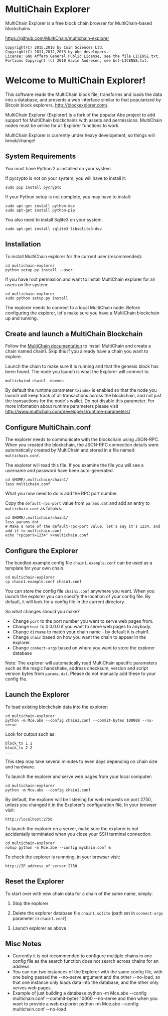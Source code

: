 MultiChain Explorer
===================

MultiChain Explorer is a free block chain browser for MultiChain-based blockchains.

https://github.com/MultiChain/multichain-explorer

    Copyright(C) 2015,2016 by Coin Sciences Ltd.
    Copyright(C) 2011,2012,2013 by Abe developers.
    License: GNU Affero General Public License, see the file LICENSE.txt.
    Portions Copyright (c) 2010 Gavin Andresen, see bct-LICENSE.txt.


Welcome to MultiChain Explorer!
===============================

This software reads the MultiChain block file, transforms and loads the
data into a database, and presents a web interface similar to that
popularized by Bitcoin block explorers, http://blockexplorer.com/.

MultiChain Explorer (Explorer) is a fork of the popular Abe project to add support for MultiChain blockchains with assets and permissions.  MultiChain nodes must be online for all Explorer functions to work.

MultiChain Explorer is currently under heavy development, so things will break/change!


System Requirements
-------------------

You must have Python 2.x installed on your system.

If pycrypto is not on your system, you will have to install it:

    sudo pip install pycrypto

If your Python setup is not complete, you may have to install:

    sudo apt-get install python-dev
    sudo apt-get install python-pip

You also need to install Sqlite3 on your system.

    sudo apt-get install sqlite3 libsqlite3-dev


Installation
------------

To install MultiChain explorer for the current user (recommended):

    cd multichain-explorer
    python setup.py install --user

If you have root permission and want to install MultiChain explorer for all users on the system:

    cd multichain-explorer
    sudo python setup.py install

The explorer needs to connect to a local MultiChain node.  Before configuring the explorer, let's make sure you have a MultiChain blockchain up and running.


Create and launch a MultiChain Blockchain
-----------------------------------------

Follow the [MultiChain documentation](http://www.multichain.com/download-install/) to install MultiChain and create a chain named chain1.  Skip this if you already have a chain you want to explore.

Launch the chain to make sure it is running and that the genesis block has been found.  The node you launch is what the Explorer will connect to.

    multichaind chain1 -daemon

By default the runtime parameter ````txindex```` is enabled so that the node you launch will keep track of all transactions across the blockchain, and not just the transactions for the node's wallet.  Do not disable this parameter. For more infomation about runtime parameters please visit http://www.multichain.com/developers/runtime-parameters/


Configure MultiChain.conf
-------------------------

The explorer needs to communicate with the blockchain using JSON-RPC.  When you created the blockchain, the JSON-RPC connection details were automatically created by MultiChain and stored in a file named ````multichain.conf````.

The explorer will read this file.  If you examine the file you will see a username and password have been auto-generated.

    cd $HOME/.multichain/chain1/
    less multichain.conf

What you now need to do is add the RPC port number.

Copy the ````default-rpc-port```` value from ````params.dat```` and add an entry to ````multichain.conf```` as follows:

    cd $HOME/.multichain/chain1/
    less params.dat
    # Make a note of the default-rpc-port value, let's say it's 1234, and add it to multichain.conf
    echo "rpcport=1234" >>multichain.conf


Configure the Explorer
----------------------

The bundled example config file ````chain1.example.conf```` can be used as a template for your own chain.

    cd multichain-explorer
    cp chain1.example.conf chain1.conf

You can store the config file ````chain1.conf```` anywhere you want.  When you launch the explorer you can specify the location of your config file.  By default, it will look for a config file in the current directory.

So what changes should you make?

* Change ````port```` to the port number you want to serve web pages from.
* Change ````host```` to 0.0.0.0 if you want to serve web pages to anybody.
* Change ````dirname```` to match your chain name - by default it is chain1.
* Change ````chain```` based on how you want the chain to appear in the explorer.
* Change ````connect-args```` based on where you want to store the explorer database

Note: The explorer will automatically read MultiChain specific parameters such as the magic handshake, address checksum, version and script version bytes from ````params.dat````.  Please do not manually add these to your config file.


Launch the Explorer
-------------------

To load existing blockchain data into the explorer:

    cd multichain-explorer
    python -m Mce.abe --config chain1.conf --commit-bytes 100000 --no-serve

Look for output such as:

    block_tx 1 1
    block_tx 2 2
    ...

This step may take several minutes to even days depending on chain size and hardware.

To launch the explorer and serve web pages from your local computer:

    cd multichain-explorer
    python -m Mce.abe --config chain1.conf

By default, the explorer will be listening for web requests on port 2750, unless you changed it in the Explorer's configuration file.  In your browser visit:

    http://localhost:2750

To launch the explorer on a server, make sure the explorer is not accidentally terminated when you close your SSH terminal connection.

    cd multichain-explorer
    nohup python -m Mce.abe --config mychain.conf &

To check the explorer is runnning, in your browser visit:

    http://IP_address_of_server:2750


Reset the Explorer
----------------------

To start over with new chain data for a chain of the same name, simply:

1. Stop the explorer

2. Delete the explorer database file ````chain1.sqlite```` (path set in ````connect-args```` parameter in ````chain1.conf````)

3. Launch explorer as above


Misc Notes
----------
* Currently it is not recommended to configure multiple chains in one config file as the search function does not search across chains for an address
* You can run two instances of the Explorer with the same config file, with one being passed the --no-serve argument and the other --no-load, so that one instance only loads data into the database, and the other only serves web pages.
* Example of just building a database
python -m Mce.abe --config multichain.conf --commit-bytes 10000 --no-serve
and then when you want to provide a web explorer:
python -m Mce.abe --config multichain.conf --no-load


